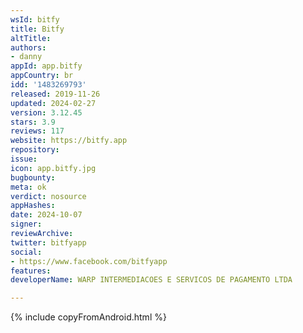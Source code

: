 ```yaml
---
wsId: bitfy
title: Bitfy
altTitle: 
authors:
- danny
appId: app.bitfy
appCountry: br
idd: '1483269793'
released: 2019-11-26
updated: 2024-02-27
version: 3.12.45
stars: 3.9
reviews: 117
website: https://bitfy.app
repository: 
issue: 
icon: app.bitfy.jpg
bugbounty: 
meta: ok
verdict: nosource
appHashes: 
date: 2024-10-07
signer: 
reviewArchive: 
twitter: bitfyapp
social:
- https://www.facebook.com/bitfyapp
features: 
developerName: WARP INTERMEDIACOES E SERVICOS DE PAGAMENTO LTDA

---
```


{% include copyFromAndroid.html %}
